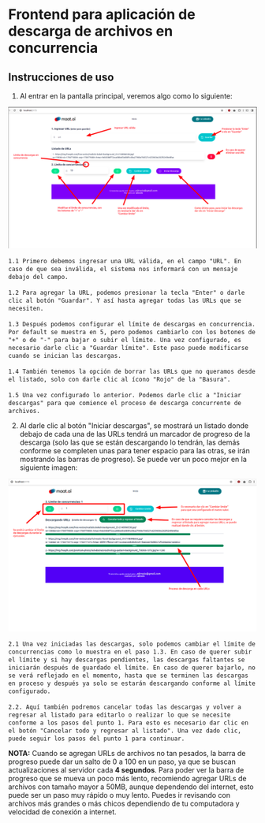 # Frontend para aplicación de descarga de archivos en concurrencia

## Instrucciones de uso

1. Al entrar en la pantalla principal, veremos algo como lo siguiente:

![Imagen1](../screenshots/imagen1.png)

    1.1 Primero debemos ingresar una URL válida, en el campo "URL". En caso de que sea inválida, el sistema nos informará con un mensaje debajo del campo. 

    1.2 Para agregar la URL, podemos presionar la tecla "Enter" o darle clic al botón "Guardar". Y así hasta agregar todas las URLs que se necesiten.

    1.3 Después podemos configurar el límite de descargas en concurrencia. Por default se muestra en 5, pero podemos cambiarlo con los botones de "+" o de "-" para bajar o subir el límite. Una vez configurado, es necesario darle clic a "Guardar límite". Este paso puede modificarse cuando se inician las descargas.

    1.4 También tenemos la opción de borrar las URLs que no queramos desde el listado, solo con darle clic al ícono "Rojo" de la "Basura".

    1.5 Una vez configurado lo anterior. Podemos darle clic a "Iniciar descargas" para que comience el proceso de descarga concurrente de archivos.

2. Al darle clic al botón "Iniciar descargas", se mostrará un listado donde debajo de cada una de las URLs tendrá un marcador de progreso de la descarga (solo las que se están descargando lo tendrán, las demás conforme se completen unas para tener espacio para las otras, se irán mostrando las barras de progreso). Se puede ver un poco mejor en la siguiente imagen:

![Imagen2](../screenshots/imagen2.png)

    2.1 Una vez iniciadas las descargas, solo podemos cambiar el límite de concurrencias como lo muestra en el paso 1.3. En caso de querer subir el límite y si hay descargas pendientes, las descargas faltantes se iniciarán después de guardado el límite. En caso de querer bajarlo, no se verá reflejado en el momento, hasta que se terminen las descargas en proceso y después ya solo se estarán descargando conforme al límite configurado.

    2.2. Aquí también podremos cancelar todas las descargas y volver a regresar al listado para editarlo o realizar lo que se necesite conforme a los pasos del punto 1. Para esto es necesario dar clic en el botón "Cancelar todo y regresar al listado". Una vez dado clic, puede seguir los pasos del punto 1 para continuar.

**NOTA:** Cuando se agregan URLs de archivos no tan pesados, la barra de progreso puede dar un salto de 0 a 100 en un paso, ya que se buscan actualizaciones al servidor cada **4 segundos**. Para poder ver la barra de progreso que se mueva un poco más lento, recomiendo agregar URLs de archivos con tamaño mayor a 50MB, aunque dependendo del internet, esto puede ser un paso muy rápido o muy lento. Puedes ir revisando con archivos más grandes o más chicos dependiendo de tu computadora y velocidad de conexión a internet.